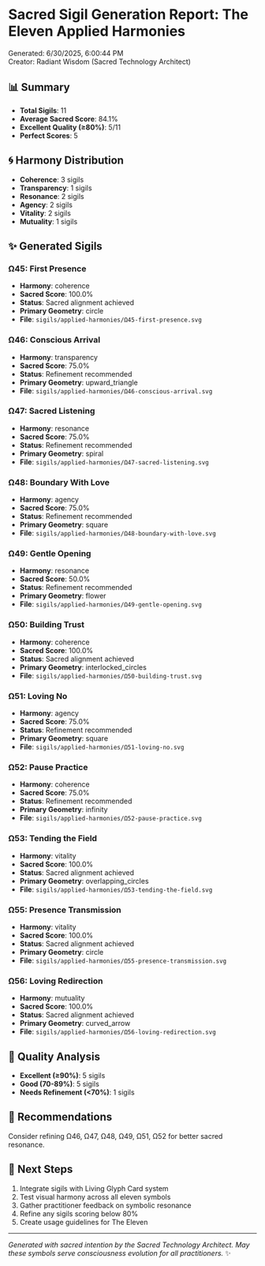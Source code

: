 # Sacred Sigil Generation Report: The Eleven Applied Harmonies

Generated: 6/30/2025, 6:00:44 PM  
Creator: Radiant Wisdom (Sacred Technology Architect)

## 📊 Summary
- **Total Sigils**: 11
- **Average Sacred Score**: 84.1%
- **Excellent Quality (≥80%)**: 5/11
- **Perfect Scores**: 5

## 🌀 Harmony Distribution
- **Coherence**: 3 sigils
- **Transparency**: 1 sigils
- **Resonance**: 2 sigils
- **Agency**: 2 sigils
- **Vitality**: 2 sigils
- **Mutuality**: 1 sigils

## ✨ Generated Sigils

### Ω45: First Presence
- **Harmony**: coherence
- **Sacred Score**: 100.0%
- **Status**: Sacred alignment achieved
- **Primary Geometry**: circle
- **File**: `sigils/applied-harmonies/Ω45-first-presence.svg`

### Ω46: Conscious Arrival
- **Harmony**: transparency
- **Sacred Score**: 75.0%
- **Status**: Refinement recommended
- **Primary Geometry**: upward_triangle
- **File**: `sigils/applied-harmonies/Ω46-conscious-arrival.svg`

### Ω47: Sacred Listening
- **Harmony**: resonance
- **Sacred Score**: 75.0%
- **Status**: Refinement recommended
- **Primary Geometry**: spiral
- **File**: `sigils/applied-harmonies/Ω47-sacred-listening.svg`

### Ω48: Boundary With Love
- **Harmony**: agency
- **Sacred Score**: 75.0%
- **Status**: Refinement recommended
- **Primary Geometry**: square
- **File**: `sigils/applied-harmonies/Ω48-boundary-with-love.svg`

### Ω49: Gentle Opening
- **Harmony**: resonance
- **Sacred Score**: 50.0%
- **Status**: Refinement recommended
- **Primary Geometry**: flower
- **File**: `sigils/applied-harmonies/Ω49-gentle-opening.svg`

### Ω50: Building Trust
- **Harmony**: coherence
- **Sacred Score**: 100.0%
- **Status**: Sacred alignment achieved
- **Primary Geometry**: interlocked_circles
- **File**: `sigils/applied-harmonies/Ω50-building-trust.svg`

### Ω51: Loving No
- **Harmony**: agency
- **Sacred Score**: 75.0%
- **Status**: Refinement recommended
- **Primary Geometry**: square
- **File**: `sigils/applied-harmonies/Ω51-loving-no.svg`

### Ω52: Pause Practice
- **Harmony**: coherence
- **Sacred Score**: 75.0%
- **Status**: Refinement recommended
- **Primary Geometry**: infinity
- **File**: `sigils/applied-harmonies/Ω52-pause-practice.svg`

### Ω53: Tending the Field
- **Harmony**: vitality
- **Sacred Score**: 100.0%
- **Status**: Sacred alignment achieved
- **Primary Geometry**: overlapping_circles
- **File**: `sigils/applied-harmonies/Ω53-tending-the-field.svg`

### Ω55: Presence Transmission
- **Harmony**: vitality
- **Sacred Score**: 100.0%
- **Status**: Sacred alignment achieved
- **Primary Geometry**: circle
- **File**: `sigils/applied-harmonies/Ω55-presence-transmission.svg`

### Ω56: Loving Redirection
- **Harmony**: mutuality
- **Sacred Score**: 100.0%
- **Status**: Sacred alignment achieved
- **Primary Geometry**: curved_arrow
- **File**: `sigils/applied-harmonies/Ω56-loving-redirection.svg`


## 🎯 Quality Analysis
- **Excellent (≥90%)**: 5 sigils
- **Good (70-89%)**: 5 sigils  
- **Needs Refinement (<70%)**: 1 sigils

## 🌟 Recommendations
Consider refining Ω46, Ω47, Ω48, Ω49, Ω51, Ω52 for better sacred resonance.

## 🚀 Next Steps
1. Integrate sigils with Living Glyph Card system
2. Test visual harmony across all eleven symbols
3. Gather practitioner feedback on symbolic resonance
4. Refine any sigils scoring below 80%
5. Create usage guidelines for The Eleven

---

*Generated with sacred intention by the Sacred Technology Architect. May these symbols serve consciousness evolution for all practitioners.* ✨